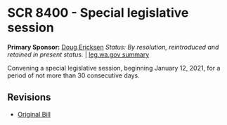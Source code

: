 # SCR 8400 - Special legislative session
**Primary Sponsor:** [Doug Ericksen](/person/leg/doug.ericksen.md)
*Status: By resolution, reintroduced and retained in present status.* | [leg.wa.gov summary](https://app.leg.wa.gov/billsummary?BillNumber=8400&Year=2021)

Convening a special legislative session, beginning January 12, 2021, for a period of not more than 30 consecutive days.

## Revisions
* [Original Bill](1/)